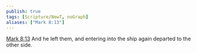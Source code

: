 ```yaml
---
publish: true
tags: [Scripture/NewT, noGraph]
aliases: ["Mark 8:13"]
---
```

[Mark 8:13](https://churchofjesuschrist.org/study/scriptures/nt/mark/8?lang=eng&id=p13#p13) And he left them, and entering into the ship again departed to the other side.
